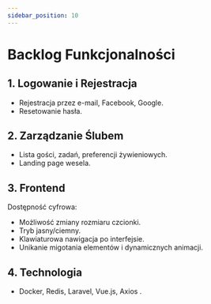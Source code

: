 ```yaml
---
sidebar_position: 10
---
```


# Backlog Funkcjonalności

## 1. Logowanie i Rejestracja
- Rejestracja przez e-mail, Facebook, Google.
- Resetowanie hasła.

## 2. Zarządzanie Ślubem
- Lista gości, zadań, preferencji żywieniowych.
- Landing page wesela.

## 3. Frontend
Dostępność cyfrowa:
- Możliwość zmiany rozmiaru czcionki.
- Tryb jasny/ciemny.
- Klawiaturowa nawigacja po interfejsie.
- Unikanie migotania elementów i dynamicznych animacji.


## 4. Technologia
- Docker, Redis, Laravel, Vue.js, Axios . 

